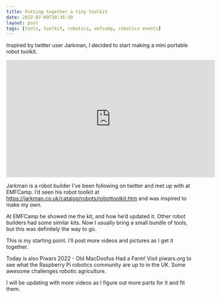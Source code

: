 ```yaml
---
title: Putting together a tiny toolkit
date: 2022-07-09T10:35:39
layout: post
tags: [tools, toolkit, robotics, emfcamp, robotics events]
---
```

Inspired by twitter user Jarkman, I decided to start making a mini portable robot toolkit.

<div class="embed-responsive embed-responsive-16by9">
<iframe width="560" height="315" src="https://www.youtube.com/embed/heYRHT8vPZY" frameborder="0" allow="accelerometer; encrypted-media; gyroscope; picture-in-picture" allowfullscreen="true"></iframe>
</div>

Jarkman is a robot builder I’ve been following on twitter and met up with at EMFCamp. I’d seen his robot toolkit at <https://jarkman.co.uk/catalog/robots/robottoolkit.htm> and was inspired to make my own.

At EMFCamp he showed me the kit, and how he’d updated it. Other robot builders had some similar kits. Now I usually bring a small bundle of tools, but this was definitely the way to go.

This is my starting point. I’ll post more videos and pictures as I get it together.

Today is also Piwars 2022 - Old MacDoofus Had a Farm! Visit piwars.org to see what the Raspberry Pi robotics community are up to in the UK. Some awesome challenges robotic agriculture.

I will be updating with more videos as I figure out more parts for it and fit them.
